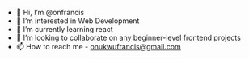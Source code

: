 - 👋 Hi, I’m @onfrancis
- 👀 I’m interested in Web Development
- 🌱 I’m currently learning react
- 💞️ I’m looking to collaborate on any beginner-level frontend projects
- 📫 How to reach me - onukwufrancis@gmail.com

<!---
onfrancis/onfrancis is a ✨ special ✨ repository because its `README.md` (this file) appears on your GitHub profile.
You can click the Preview link to take a look at your changes.
--->
